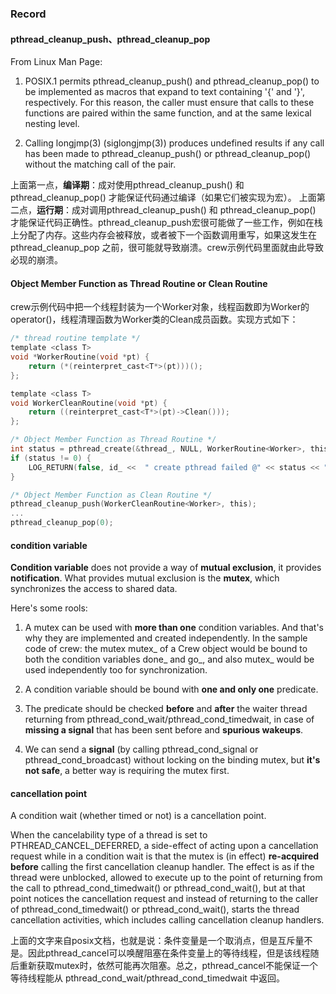 
### Record
#### pthread_cleanup_push、pthread_cleanup_pop
From Linux Man Page: 
1. POSIX.1 permits pthread_cleanup_push() and pthread_cleanup_pop() to be implemented as macros that expand to text containing '{' and '}', respectively.  For this reason, the caller must ensure that calls to these functions are paired within the same function, and at the same lexical nesting level.

2. Calling longjmp(3) (siglongjmp(3)) produces undefined results if any call has been made to pthread_cleanup_push() or pthread_cleanup_pop() without the matching call of the pair.

上面第一点，**编译期**：成对使用pthread_cleanup_push() 和 pthread_cleanup_pop() 才能保证代码通过编译（如果它们被实现为宏）。
上面第二点，**运行期**：成对调用pthread_cleanup_push() 和 pthread_cleanup_pop() 才能保证代码正确性。pthread_cleanup_push宏很可能做了一些工作，例如在栈上分配了内存。这些内存会被释放，或者被下一个函数调用重写，如果这发生在 pthread_cleanup_pop 之前，很可能就导致崩溃。crew示例代码里面就由此导致必现的崩溃。

#### Object Member Function as Thread Routine or Clean Routine
crew示例代码中把一个线程封装为一个Worker对象，线程函数即为Worker的operator()，线程清理函数为Worker类的Clean成员函数。实现方式如下：

```C
/* thread routine template */
template <class T>
void *WorkerRoutine(void *pt) {
    return (*(reinterpret_cast<T*>(pt)))();
};

template <class T>
void WorkerCleanRoutine(void *pt) {
    return ((reinterpret_cast<T*>(pt)->Clean()));
};

/* Object Member Function as Thread Routine */
int status = pthread_create(&thread_, NULL, WorkerRoutine<Worker>, this);
if (status != 0) {
    LOG_RETURN(false, id_ <<  " create pthread failed @" << status << ".");
}

/* Object Member Function as Clean Routine */
pthread_cleanup_push(WorkerCleanRoutine<Worker>, this);
...
pthread_cleanup_pop(0);

```

#### condition variable
**Condition variable** does not provide a way of **mutual exclusion**, it provides **notification**. What provides mutual exclusion is the **mutex**, which synchronizes the access to shared data. 

Here's some rools:
1. A mutex can be used with **more than one** condition variables. And that's why they are implemented and created independently. In the sample code of crew: the mutex mutex_ of a Crew object would be bound to both the condition variables done_ and go_, and also mutex_ would be used independently too for synchronization.

2. A condition variable should be bound with **one and only one** predicate. 

3. The predicate should be checked **before** and **after** the waiter thread returning from pthread_cond_wait/pthread_cond_timedwait, in case of **missing a signal** that has been sent before and **spurious wakeups**.

4. We can send a **signal** (by calling pthread_cond_signal or pthread_cond_broadcast) without locking on the binding mutex, but **it's not safe**, a better way is requiring the mutex first.


#### cancellation point
A condition wait (whether timed or not) is a cancellation point.

When the cancelability type of a thread is set to PTHREAD_CANCEL_DEFERRED, a side-effect of acting upon a cancellation request while in a condition wait is that the mutex is (in effect) **re-acquired before** calling the first cancellation cleanup handler. The effect is as if the thread were unblocked, allowed to execute up to the point of returning from the call to pthread_cond_timedwait() or pthread_cond_wait(), but at that point notices the cancellation request and instead of returning to the caller of pthread_cond_timedwait() or pthread_cond_wait(), starts the thread cancellation activities, which includes calling cancellation cleanup handlers.

上面的文字来自posix文档，也就是说：条件变量是一个取消点，但是互斥量不是。因此pthread_cancel可以唤醒阻塞在条件变量上的等待线程，但是该线程随后重新获取mutex时，依然可能再次阻塞。总之，pthread_cancel不能保证一个等待线程能从 pthread_cond_wait/pthread_cond_timedwait 中返回。